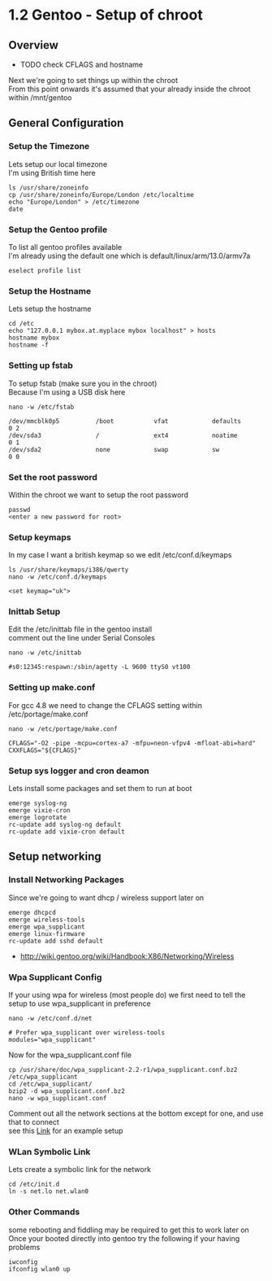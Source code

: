 # 1.2 Gentoo - Setup of chroot

## Overview

* TODO check CFLAGS and hostname

Next we're going to set things up within the chroot <br />
From this point onwards it's assumed that your already inside the chroot within /mnt/gentoo

## General Configuration

### Setup the Timezone

Lets setup our local timezone <br />
I'm using British time here

    ls /usr/share/zoneinfo
    cp /usr/share/zoneinfo/Europe/London /etc/localtime
    echo "Europe/London" > /etc/timezone
    date

### Setup the Gentoo profile

To list all gentoo profiles available <br />
I'm already using the default one which is default/linux/arm/13.0/armv7a

    eselect profile list

### Setup the Hostname

Lets setup the hostname

    cd /etc
    echo "127.0.0.1 mybox.at.myplace mybox localhost" > hosts
    hostname mybox
    hostname -f

### Setting up fstab

To setup fstab (make sure you in the chroot) <br />
Because I'm using a USB disk here

    nano -w /etc/fstab

    /dev/mmcblk0p5          /boot           vfat            defaults        0 2
    /dev/sda3               /               ext4            noatime         0 1
    /dev/sda2               none            swap            sw              0 0

### Set the root password

Within the chroot we want to setup the root password

    passwd
    <enter a new password for root>

### Setup keymaps

In my case I want a british keymap so we edit /etc/conf.d/keymaps

    ls /usr/share/keymaps/i386/qwerty
    nano -w /etc/conf.d/keymaps

    <set keymap="uk">

### Inittab Setup

Edit the /etc/inittab file in the gentoo install <br />
comment out the line under Serial Consoles

    nano -w /etc/inittab

    #s0:12345:respawn:/sbin/agetty -L 9600 ttyS0 vt100

### Setting up make.conf

For gcc 4.8 we need to change the CFLAGS setting within /etc/portage/make.conf

    nano -w /etc/portage/make.conf

    CFLAGS="-O2 -pipe -mcpu=cortex-a7 -mfpu=neon-vfpv4 -mfloat-abi=hard"
    CXXFLAGS="${CFLAGS}"

### Setup sys logger and cron deamon

Lets install some packages and set them to run at boot

    emerge syslog-ng
    emerge vixie-cron
    emerge logrotate
    rc-update add syslog-ng default
    rc-update add vixie-cron default

## Setup networking

### Install Networking Packages

Since we're going to want dhcp / wireless support later on

    emerge dhcpcd
    emerge wireless-tools
    emerge wpa_supplicant
    emerge linux-firmware
    rc-update add sshd default

* http://wiki.gentoo.org/wiki/Handbook:X86/Networking/Wireless

### Wpa Supplicant Config

If your using wpa for wireless (most people do) we first need to tell the setup to use wpa_supplicant in preference

    nano -w /etc/conf.d/net

    # Prefer wpa_supplicant over wireless-tools
    modules="wpa_supplicant"

Now for the wpa_supplicant.conf file

    cp /usr/share/doc/wpa_supplicant-2.2-r1/wpa_supplicant.conf.bz2 /etc/wpa_supplicant
    cd /etc/wpa_supplicant/
    bzip2 -d wpa_supplicant.conf.bz2
    nano -w wpa_supplicant.conf

Comment out all the network sections at the bottom except for one, and use that to connect <br />
see this [Link](https://kerneldriver.wordpress.com/2012/10/21/configuring-wpa2-using-wpa_supplicant-on-the-raspberry-pi/) for an example setup

### WLan Symbolic Link

Lets create a symbolic link for the network

    cd /etc/init.d
    ln -s net.lo net.wlan0

### Other Commands

some rebooting and fiddling may be required to get this to work later on <br />
Once your booted directly into gentoo try the following if your having problems

    iwconfig
    ifconfig wlan0 up
